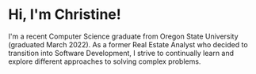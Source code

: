 # Hi, I'm Christine!

I'm a recent Computer Science graduate from Oregon State University (graduated March 2022). As a former Real Estate Analyst who decided to 
transition into Software Development, I strive to continually learn and explore different approaches to solving complex problems.
